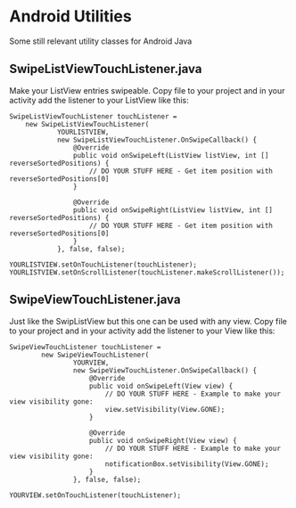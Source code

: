 # Android Utilities
Some still relevant utility classes for Android Java

## SwipeListViewTouchListener.java
Make your ListView entries swipeable.
Copy file to your project and in your activity add the listener to your ListView like this:

```
SwipeListViewTouchListener touchListener =
    new SwipeListViewTouchListener(
            YOURLISTVIEW,
            new SwipeListViewTouchListener.OnSwipeCallback() {
                @Override
                public void onSwipeLeft(ListView listView, int [] reverseSortedPositions) {
                    // DO YOUR STUFF HERE - Get item position with reverseSortedPositions[0]
                }

                @Override
                public void onSwipeRight(ListView listView, int [] reverseSortedPositions) {
                    // DO YOUR STUFF HERE - Get item position with reverseSortedPositions[0]
                }
            }, false, false);

YOURLISTVIEW.setOnTouchListener(touchListener);
YOURLISTVIEW.setOnScrollListener(touchListener.makeScrollListener());
```

## SwipeViewTouchListener.java
Just like the SwipListView but this one can be used with any view.
Copy file to your project and in your activity add the listener to your View like this:

```
SwipeViewTouchListener touchListener =
        new SwipeViewTouchListener(
                YOURVIEW,
                new SwipeViewTouchListener.OnSwipeCallback() {
                    @Override
                    public void onSwipeLeft(View view) {
                        // DO YOUR STUFF HERE - Example to make your view visibility gone:
                        view.setVisibility(View.GONE);
                    }

                    @Override
                    public void onSwipeRight(View view) {
                        // DO YOUR STUFF HERE - Example to make your view visibility gone:
                        notificationBox.setVisibility(View.GONE);
                    }
                }, false, false);

YOURVIEW.setOnTouchListener(touchListener);
```
